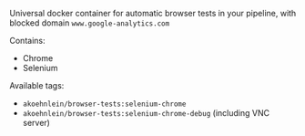 Universal docker container for automatic browser tests in your pipeline, with blocked domain `www.google-analytics.com`

Contains:

* Chrome
* Selenium

Available tags:

* `akoehnlein/browser-tests:selenium-chrome`
* `akoehnlein/browser-tests:selenium-chrome-debug` (including VNC server)
